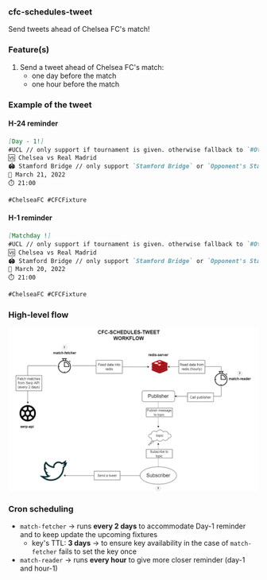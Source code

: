 ### cfc-schedules-tweet

Send tweets ahead of Chelsea FC's match!

### Feature(s)

1. Send a tweet ahead of Chelsea FC's match:
   - one day before the match
   - one hour before the match

### Example of the tweet

#### H-24 reminder

```Markdown
[Day - 1!]
#UCL // only support if tournament is given. otherwise fallback to `#OtherMatch`
🆚 Chelsea vs Real Madrid
🏟️ Stamford Bridge // only support `Stamford Bridge` or `Opponent's Stadium` for now
📅 March 21, 2022
⏱️ 21:00

#ChelseaFC #CFCFixture
```

#### H-1 reminder

```Markdown
[Matchday !]
#UCL // only support if tournament is given. otherwise fallback to `#OtherMatch`
🆚 Chelsea vs Real Madrid
🏟️ Stamford Bridge // only support `Stamford Bridge` or `Opponent's Stadium` for now
📅 March 20, 2022
⏱️ 21:00

#ChelseaFC #CFCFixture
```

### High-level flow

![](./diagram.png)

### Cron scheduling
- `match-fetcher` -> runs **every 2 days** to accommodate Day-1 reminder and to keep update the upcoming fixtures
   - key's TTL: **3 days** -> to ensure key availability in the case of `match-fetcher` fails to set the key once
- `match-reader`  -> runs **every hour** to give more closer reminder (day-1 and hour-1)